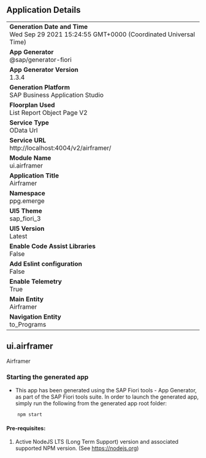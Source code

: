## Application Details
|               |
| ------------- |
|**Generation Date and Time**<br>Wed Sep 29 2021 15:24:55 GMT+0000 (Coordinated Universal Time)|
|**App Generator**<br>@sap/generator-fiori|
|**App Generator Version**<br>1.3.4|
|**Generation Platform**<br>SAP Business Application Studio|
|**Floorplan Used**<br>List Report Object Page V2|
|**Service Type**<br>OData Url|
|**Service URL**<br>http://localhost:4004/v2/airframer/
|**Module Name**<br>ui.airframer|
|**Application Title**<br>Airframer|
|**Namespace**<br>ppg.emerge|
|**UI5 Theme**<br>sap_fiori_3|
|**UI5 Version**<br>Latest|
|**Enable Code Assist Libraries**<br>False|
|**Add Eslint configuration**<br>False|
|**Enable Telemetry**<br>True|
|**Main Entity**<br>Airframer|
|**Navigation Entity**<br>to_Programs|

## ui.airframer

Airframer

### Starting the generated app

-   This app has been generated using the SAP Fiori tools - App Generator, as part of the SAP Fiori tools suite.  In order to launch the generated app, simply run the following from the generated app root folder:

```
    npm start
```

#### Pre-requisites:

1. Active NodeJS LTS (Long Term Support) version and associated supported NPM version.  (See https://nodejs.org)


